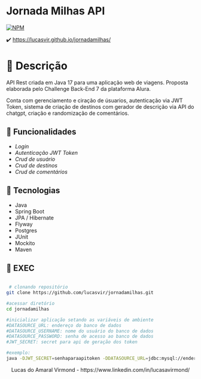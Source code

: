 # Jornada Milhas API
[![NPM](https://img.shields.io/npm/l/react)](https://github.com/lucasvir/jornadamilhas/blob/main/LICENSE)

✔️ https://lucasvir.github.io/jornadamilhas/

# :scroll: Descrição

API Rest criada em Java 17 para uma aplicação web de viagens. Proposta elaborada pelo Challenge Back-End 7 da plataforma Alura.

Conta com gerenciamento e ciração de úsuarios, autenticação via JWT Token, sistema de criação de destinos com gerador de descrição via API do chatgpt, criação e randomização de comentários.

## :wrench: Funcionalidades

- *Login*
- *Autenticação JWT Token*
- *Crud de usuário*
- *Crud de destinos*
- *Crud de comentários*

## :toolbox: Tecnologias

- Java
- Spring Boot
- JPA / Hibernate
- Flyway
- Postgres
- JUnit
- Mockito
- Maven

## :construction: EXEC


```bash

 # clonando repositório
git clone https://github.com/lucasvir/jornadamilhas.git

```

```bash
#acessar diretório
cd jornadamilhas
```

```bash
#inicializar aplicação setando as variáveis de ambiente
#DATASOURCE_URL: endereço do banco de dados
#DATASOURCE_USERNAME: nome do usuário do banco de dados
#DATASOURCE_PASSWORD: senha de acesso ao banco de dados
#JWT_SECRET: secret para api de geração dos token

#exemplo:
java -DJWT_SECRET=senhaparaapitoken -DDATASOURCE_URL=jdbc:mysql://endereco.do.db/nomedodb -DDATASOURCE_USERNAME=nomedousuario -DDATASOURCE_PASSWORD=senhadousuario -jar target/api-0.0.1-SNAPSHOT.jar
```

<center> Lucas do Amaral Virmond - https://www.linkedin.com/in/lucasavirmond/ </center> 
